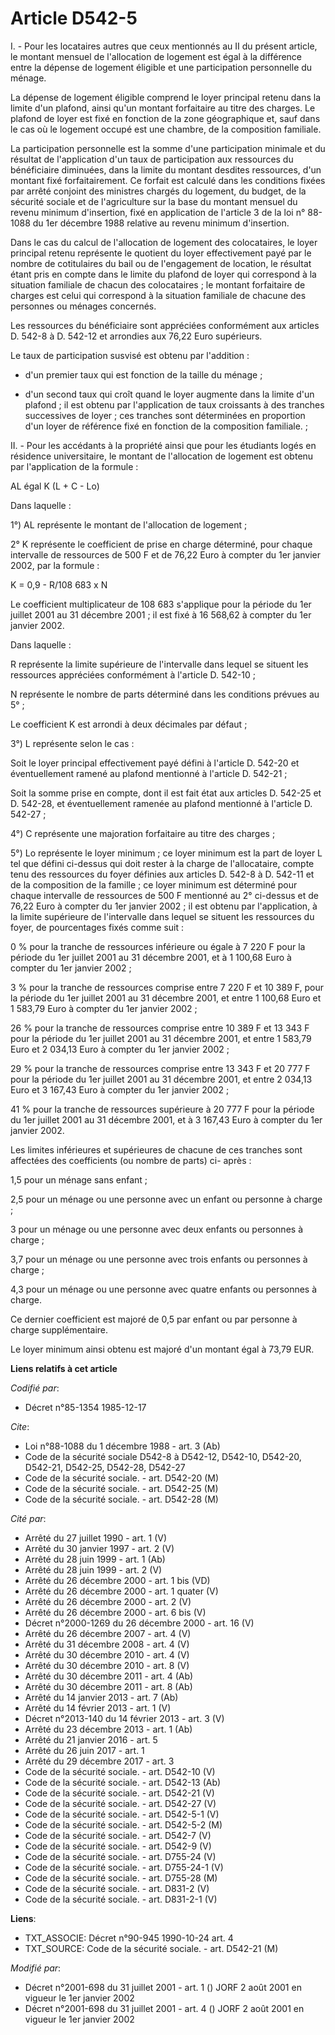 # Article D542-5

I. - Pour les locataires autres que ceux mentionnés au II du présent article, le montant mensuel de l'allocation de logement
est égal à la différence entre la dépense de logement éligible et une participation personnelle du ménage.

La dépense de logement éligible comprend le loyer principal retenu dans la limite d'un plafond, ainsi qu'un montant
forfaitaire au titre des charges. Le plafond de loyer est fixé en fonction de la zone géographique et, sauf dans le cas où le
logement occupé est une chambre, de la composition familiale.

La participation personnelle est la somme d'une participation minimale et du résultat de l'application d'un taux de
participation aux ressources du bénéficiaire diminuées, dans la limite du montant desdites ressources, d'un montant fixé
forfaitairement. Ce forfait est calculé dans les conditions fixées par arrêté conjoint des ministres chargés du logement, du
budget, de la sécurité sociale et de l'agriculture sur la base du montant mensuel du revenu minimum d'insertion, fixé en
application de l'article 3 de la loi n° 88-1088 du 1er décembre 1988 relative au revenu minimum d'insertion.

Dans le cas du calcul de l'allocation de logement des colocataires, le loyer principal retenu représente le quotient du loyer
effectivement payé par le nombre de cotitulaires du bail ou de l'engagement de location, le résultat étant pris en compte
dans le limite du plafond de loyer qui correspond à la situation familiale de chacun des colocataires ; le montant
forfaitaire de charges est celui qui correspond à la situation familiale de chacune des personnes ou ménages concernés.

Les ressources du bénéficiaire sont appréciées conformément aux articles D. 542-8 à D. 542-12 et arrondies aux 76,22 Euro
supérieurs.

Le taux de participation susvisé est obtenu par l'addition :

- d'un premier taux qui est fonction de la taille du ménage ;

- d'un second taux qui croît quand le loyer augmente dans la limite d'un plafond ; il est obtenu par l'application de taux
croissants à des tranches successives de loyer ; ces tranches sont déterminées en proportion d'un loyer de référence fixé en
fonction de la composition familiale. ;

II. - Pour les accédants à la propriété ainsi que pour les étudiants logés en résidence universitaire, le montant de
l'allocation de logement est obtenu par l'application de la formule :

AL égal  K (L + C - Lo) 

Dans laquelle : 

1°) AL représente le montant de l'allocation de logement ;

2° K représente le coefficient de prise en charge déterminé, pour chaque intervalle de ressources de 500 F et de 76,22 Euro à
compter du 1er janvier 2002, par la formule :

K = 0,9 - R/108 683 x N

Le coefficient multiplicateur de 108 683 s'applique pour la période du 1er juillet 2001 au 31 décembre 2001 ; il est fixé à
16 568,62 à compter du 1er janvier 2002.

Dans laquelle :

R représente la limite supérieure de l'intervalle dans lequel se situent les ressources appréciées conformément à l'article
D. 542-10 ;

N représente le nombre de parts déterminé dans les conditions prévues au 5° ;

Le coefficient K est arrondi à deux décimales par défaut ;

3°) L représente selon le cas : 

Soit le loyer principal effectivement payé défini à l'article D. 542-20 et éventuellement ramené au plafond mentionné à
l'article D. 542-21 ;

Soit la somme prise en compte, dont il est fait état aux articles D. 542-25 et D. 542-28, et éventuellement ramenée au
plafond mentionné à l'article D. 542-27 ; 

4°) C représente une majoration forfaitaire au titre des charges ;

5°) Lo représente le loyer minimum ; ce loyer minimum est la part de loyer L tel que défini ci-dessus qui doit rester à la
charge de l'allocataire, compte tenu des ressources du foyer définies aux articles D. 542-8 à D. 542-11 et de la composition
de la famille ; ce loyer minimum est déterminé pour chaque intervalle de ressources de 500 F mentionné au 2° ci-dessus et de
76,22 Euro à compter du 1er janvier 2002 ; il est obtenu par l'application, à la limite supérieure de l'intervalle dans
lequel se situent les ressources du foyer, de pourcentages fixés comme suit :

0 % pour la tranche de ressources inférieure ou égale à 7 220 F pour la période du 1er juillet 2001 au 31 décembre 2001, et à
1 100,68 Euro à compter du 1er janvier 2002 ;

3 % pour la tranche de ressources comprise entre 7 220 F et 10 389 F, pour la période du 1er juillet 2001 au 31 décembre
2001, et entre 1 100,68 Euro et 1 583,79 Euro à compter du 1er janvier 2002 ;

26 % pour la tranche de ressources comprise entre 10 389 F et 13 343 F pour la période du 1er juillet 2001 au 31 décembre
2001, et entre 1 583,79 Euro et 2 034,13 Euro à compter du 1er janvier 2002 ;

29 % pour la tranche de ressources comprise entre 13 343 F et 20 777 F pour la période du 1er juillet 2001 au 31 décembre
2001, et entre 2 034,13 Euro et 3 167,43 Euro à compter du 1er janvier 2002 ;

41 % pour la tranche de ressources supérieure à 20 777 F pour la période du 1er juillet 2001 au 31 décembre 2001, et à 3
167,43 Euro à compter du 1er janvier 2002.

Les limites inférieures et supérieures de chacune de ces tranches sont affectées des coefficients (ou nombre de parts) ci-
après :

1,5 pour un ménage sans enfant ;

2,5 pour un ménage ou une personne avec un enfant ou personne à charge ;

3 pour un ménage ou une personne avec deux enfants ou personnes à charge ;

3,7 pour un ménage ou une personne avec trois enfants ou personnes à charge ;

4,3 pour un ménage ou une personne avec quatre enfants ou personnes à charge.

Ce dernier coefficient est majoré de 0,5 par enfant ou par personne à charge supplémentaire.

Le loyer minimum ainsi obtenu est majoré d'un montant égal à 73,79 EUR.

**Liens relatifs à cet article**

_Codifié par_:

  - Décret n°85-1354 1985-12-17

_Cite_:

  - Loi n°88-1088 du 1 décembre 1988 - art. 3 (Ab)
  - Code de la sécurité sociale D542-8 à D542-12, D542-10, D542-20, D542-21, D542-25, D542-28, D542-27
  - Code de la sécurité sociale. - art. D542-20 (M)
  - Code de la sécurité sociale. - art. D542-25 (M)
  - Code de la sécurité sociale. - art. D542-28 (M)

_Cité par_:

  - Arrêté du 27 juillet 1990 - art. 1 (V)
  - Arrêté du 30 janvier 1997 - art. 2 (V)
  - Arrêté du 28 juin 1999 - art. 1 (Ab)
  - Arrêté du 28 juin 1999 - art. 2 (V)
  - Arrêté du 26 décembre 2000 - art. 1 bis (VD)
  - Arrêté du 26 décembre 2000 - art. 1 quater (V)
  - Arrêté du 26 décembre 2000 - art. 2 (V)
  - Arrêté du 26 décembre 2000 - art. 6 bis (V)
  - Décret n°2000-1269 du 26 décembre 2000 - art. 16 (V)
  - Arrêté du 26 décembre 2007 - art. 4 (V)
  - Arrêté du 31 décembre 2008 - art. 4 (V)
  - Arrêté du 30 décembre 2010 - art. 4 (V)
  - Arrêté du 30 décembre 2010 - art. 8 (V)
  - Arrêté du 30 décembre 2011 - art. 4 (Ab)
  - Arrêté du 30 décembre 2011 - art. 8 (Ab)
  - Arrêté du 14 janvier 2013 - art. 7 (Ab)
  - Arrêté du 14 février 2013 - art. 1 (V)
  - Décret n°2013-140 du 14 février 2013 - art. 3 (V)
  - Arrêté du 23 décembre 2013 - art. 1 (Ab)
  - Arrêté du 21 janvier 2016 - art. 5
  - Arrêté du 26 juin 2017 - art. 1
  - Arrêté du 29 décembre 2017 - art. 3
  - Code de la sécurité sociale. - art. D542-10 (V)
  - Code de la sécurité sociale. - art. D542-13 (Ab)
  - Code de la sécurité sociale. - art. D542-21 (V)
  - Code de la sécurité sociale. - art. D542-27 (V)
  - Code de la sécurité sociale. - art. D542-5-1 (V)
  - Code de la sécurité sociale. - art. D542-5-2 (M)
  - Code de la sécurité sociale. - art. D542-7 (V)
  - Code de la sécurité sociale. - art. D542-9 (V)
  - Code de la sécurité sociale. - art. D755-24 (V)
  - Code de la sécurité sociale. - art. D755-24-1 (V)
  - Code de la sécurité sociale. - art. D755-28 (M)
  - Code de la sécurité sociale. - art. D831-2 (V)
  - Code de la sécurité sociale. - art. D831-2-1 (V)

**Liens**:

  - TXT_ASSOCIE: Décret n°90-945 1990-10-24 art. 4
  - TXT_SOURCE: Code de la sécurité sociale. - art. D542-21 (M)

_Modifié par_:

  - Décret n°2001-698 du 31 juillet 2001 - art. 1 () JORF 2 août 2001 en vigueur le 1er janvier 2002
  - Décret n°2001-698 du 31 juillet 2001 - art. 4 () JORF 2 août 2001 en vigueur le 1er janvier 2002

